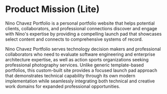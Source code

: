 # Product Mission (Lite)

Nino Chavez Portfolio is a personal portfolio website that helps potential clients, collaborators, and professional connections discover and engage with Nino's expertise by providing a compelling launch pad that showcases select content and connects to comprehensive systems of record.

Nino Chavez Portfolio serves technology decision makers and professional collaborators who need to evaluate software engineering and enterprise architecture expertise, as well as action sports organizations seeking professional photography services. Unlike generic template-based portfolios, this custom-built site provides a focused launch pad approach that demonstrates technical capability through its own modern implementation while seamlessly integrating both technical and creative work domains for expanded professional opportunities.